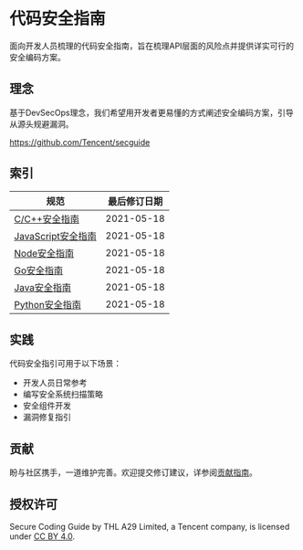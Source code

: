 # 代码安全指南

面向开发人员梳理的代码安全指南，旨在梳理API层面的风险点并提供详实可行的安全编码方案。



## 理念
基于DevSecOps理念，我们希望用开发者更易懂的方式阐述安全编码方案，引导从源头规避漏洞。

https://github.com/Tencent/secguide

## 索引

| 规范               | 最后修订日期 |
| ------------------ | ------------ |
| [C/C++安全指南](./C,C++安全指南.md)      | 2021-05-18   |
| [JavaScript安全指南](./JavaScript安全指南.md#1) | 2021-05-18   |
| [Node安全指南](./JavaScript安全指南.md#2)        | 2021-05-18   |
| [Go安全指南](./Go安全指南.md)         | 2021-05-18   |
| [Java安全指南](./Java安全指南.md)         | 2021-05-18   |
| [Python安全指南](./Python安全指南.md)         | 2021-05-18   |


## 实践
代码安全指引可用于以下场景：
- 开发人员日常参考
- 编写安全系统扫描策略
- 安全组件开发
- 漏洞修复指引


## 贡献

盼与社区携手，一道维护完善。欢迎提交修订建议，详参阅[贡献指南](./CONTRIBUTING.md)。



## 授权许可

Secure Coding Guide by THL A29 Limited, a Tencent company, is licensed under [CC BY 4.0](https://creativecommons.org/licenses/by-sa/4.0/).
